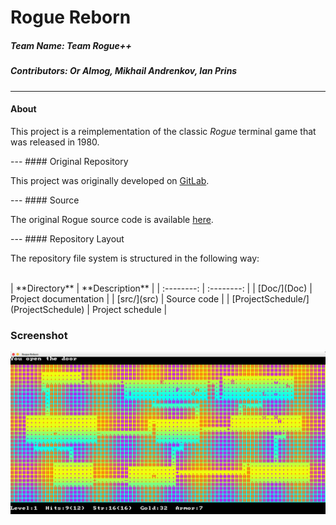 # Rogue Reborn
##### **Team Name:** Team Rogue++
##### **Contributors:** Or Almog, Mikhail Andrenkov, Ian Prins
---
#### About
<p> This project is a reimplementation of the classic <i>Rogue</i> terminal game that was released in 1980.</p>
---
#### Original Repository
<p> This project was originally developed on <a href="https://gitlab.cas.mcmaster.ca/andrem5/RogueReborn">GitLab</a>.</p>
---
#### Source
<p> The original Rogue source code is available <a href="https://github.com/weiss/original-bsd/tree/master/games/rogue">here</a>.</p>
---
#### Repository Layout
<p> The repository file system is structured in the following way:<br><br></p>
| **Directory**                               |  **Description**       |
| :--------:                                  | :--------:             |
| [Doc/](Doc)                                 |  Project documentation |
| [src/](src)                                 |  Source code           |
| [ProjectSchedule/](ProjectSchedule)         |  Project schedule      |

### Screenshot

![](src/misc/luminosity/maxlum.png)
